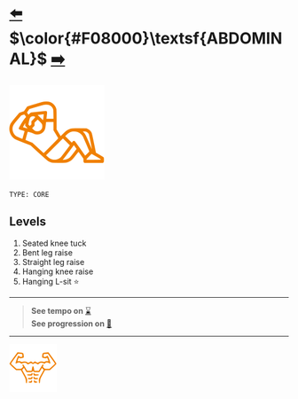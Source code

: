 # [:arrow_left:][prev] $\color{#F08000}\textsf{ABDOMINAL}$ [:arrow_right:][next]

[![icon]](#levels)

`TYPE: CORE`

## Levels

1. Seated knee tuck
2. Bent leg raise
3. Straight leg raise
4. Hanging knee raise
5. Hanging L\-sit :star:

---
> **See tempo on** [:hourglass:]  
> **See progression on** [:link:]
---

[![abs](../icons/six_pack_little.svg)](../training-1.md "Training 1")

<!-- predefined -->
[next]: pull-up.md "Pull-up"
[prev]: movements.md "Movements"
[:hourglass:]: ../../none.md "None"
[:link:]: ../../none.md "None"

<!-- icons -->
[icon]: ../icons/abdominal.svg
